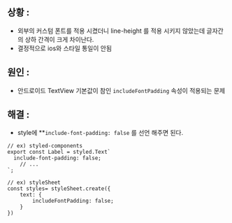 ## 상황 :

- 외부의 커스텀 폰트를 적용 시켰더니 line-height 를 적용 시키지 않았는데 글자간의 상하 간격이 크게 차이난다.
- 결정적으로 ios와 스타일 통일이 안됨

## 원인 :

- 안드로이드 TextView 기본값이 참인 `includeFontPadding` 속성이 적용되는 문제

## 해결 :

- style에 \*\*`include-font-padding: false` 를 선언 해주면 된다.

```tsx
// ex) styled-components
export const Label = styled.Text`
  include-font-padding: false;
	// ...
`;

// ex) styleSheet
const styles= styleSheet.create({
	text: {
		includeFontPadding: false;
	}
})
```
